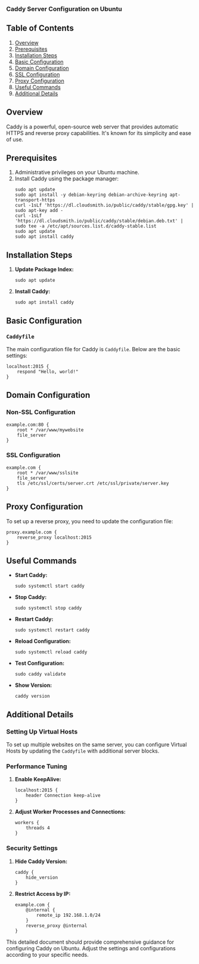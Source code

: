 ### Caddy Server Configuration on Ubuntu

## Table of Contents
1. [Overview](#overview)
2. [Prerequisites](#prerequisites)
3. [Installation Steps](#installation-steps)
4. [Basic Configuration](#basic-configuration)
5. [Domain Configuration](#domain-configuration)
6. [SSL Configuration](#ssl-configuration)
7. [Proxy Configuration](#proxy-configuration)
8. [Useful Commands](#useful-commands)
9. [Additional Details](#additional-details)

## Overview
Caddy is a powerful, open-source web server that provides automatic HTTPS and reverse proxy capabilities. It's known for its simplicity and ease of use.

## Prerequisites
1. Administrative privileges on your Ubuntu machine.
2. Install Caddy using the package manager:
   ```shell
   sudo apt update
   sudo apt install -y debian-keyring debian-archive-keyring apt-transport-https
   curl -1sLf 'https://dl.cloudsmith.io/public/caddy/stable/gpg.key' | sudo apt-key add -
   curl -1sLf 'https://dl.cloudsmith.io/public/caddy/stable/debian.deb.txt' | sudo tee -a /etc/apt/sources.list.d/caddy-stable.list
   sudo apt update
   sudo apt install caddy
   ```

## Installation Steps
1. **Update Package Index:**
   ```shell
   sudo apt update
   ```

2. **Install Caddy:**
   ```shell
   sudo apt install caddy
   ```

## Basic Configuration
### `Caddyfile`
The main configuration file for Caddy is `Caddyfile`. Below are the basic settings:

```plaintext
localhost:2015 {
    respond "Hello, world!"
}
```

## Domain Configuration
### Non-SSL Configuration

```plaintext
example.com:80 {
    root * /var/www/mywebsite
    file_server
}
```

### SSL Configuration

```plaintext
example.com {
    root * /var/www/sslsite
    file_server
    tls /etc/ssl/certs/server.crt /etc/ssl/private/server.key
}
```

## Proxy Configuration
To set up a reverse proxy, you need to update the configuration file:

```plaintext
proxy.example.com {
    reverse_proxy localhost:2015
}
```

## Useful Commands
- **Start Caddy:**
  ```shell
  sudo systemctl start caddy
  ```
- **Stop Caddy:**
  ```shell
  sudo systemctl stop caddy
  ```
- **Restart Caddy:**
  ```shell
  sudo systemctl restart caddy
  ```
- **Reload Configuration:**
  ```shell
  sudo systemctl reload caddy
  ```
- **Test Configuration:**
  ```shell
  sudo caddy validate
  ```
- **Show Version:**
  ```shell
  caddy version
  ```

## Additional Details
### Setting Up Virtual Hosts
To set up multiple websites on the same server, you can configure Virtual Hosts by updating the `Caddyfile` with additional server blocks.

### Performance Tuning
1. **Enable KeepAlive:**
    ```plaintext
    localhost:2015 {
        header Connection keep-alive
    }
    ```
2. **Adjust Worker Processes and Connections:**
    ```plaintext
    workers {
        threads 4
    }
    ```

### Security Settings
1. **Hide Caddy Version:**
    ```plaintext
    caddy {
        hide_version
    }
    ```
2. **Restrict Access by IP:**
    ```plaintext
    example.com {
        @internal {
            remote_ip 192.168.1.0/24
        }
        reverse_proxy @internal
    }
    ```

This detailed document should provide comprehensive guidance for configuring Caddy on Ubuntu. Adjust the settings and configurations according to your specific needs.
